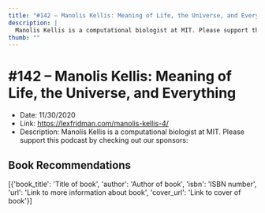 ```yaml
---
title: "#142 – Manolis Kellis: Meaning of Life, the Universe, and Everything"
description: |
  Manolis Kellis is a computational biologist at MIT. Please support this podcast by checking out our sponsors:"
thumb: ""
---
```


# #142 – Manolis Kellis: Meaning of Life, the Universe, and Everything

  - Date: 11/30/2020
  - Link: https://lexfridman.com/manolis-kellis-4/
  - Description: Manolis Kellis is a computational biologist at MIT. Please support this podcast by checking out our sponsors:

## Book Recommendations

[{'book_title': 'Title of book', 'author': 'Author of book', 'isbn': 'ISBN number', 'url': 'Link to more information about book', 'cover_url': 'Link to cover of book'}]